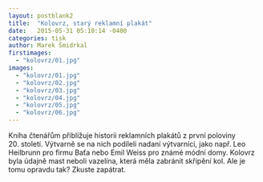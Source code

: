 ```yaml
---
layout: postblank2
title:  "Kolovrz, starý reklamní plakát"
date:   2015-05-31 05:10:14 -0400
categories: tisk
author: Marek Šmidrkal
firstimages:
  - "kolovrz/01.jpg"
images:
  - "kolovrz/01.jpg"
  - "kolovrz/02.jpg"
  - "kolovrz/03.jpg"
  - "kolovrz/04.jpg"
  - "kolovrz/05.jpg"
  - "kolovrz/06.jpg"
---
```

Kniha čtenářům přibližuje historii reklamních plakátů z první poloviny 20.&nbsp;století. Výtvarně se na nich podíleli nadaní výtvarníci, jako např. Leo Heilbrunn pro firmu Baťa nebo Emil Weiss pro známé módní domy. Kolovrz byla údajně mast neboli vazelína, která měla zabránit skřípění kol. Ale je tomu opravdu tak? Zkuste zapátrat.
